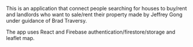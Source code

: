 This is an application that connect people searching for houses to buy/rent and landlords who want to sale/rent their property made by Jeffrey Gong under guidance of Brad Traversy.

The app uses React and Firebase authentication/firestore/storage and leaflet map. 

